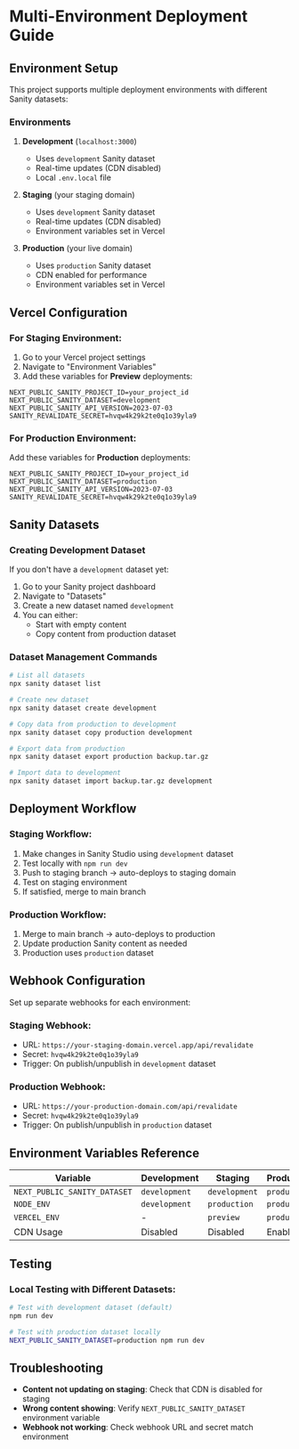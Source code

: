 # Multi-Environment Deployment Guide

## Environment Setup

This project supports multiple deployment environments with different Sanity datasets:

### Environments

1. **Development** (`localhost:3000`)
   - Uses `development` Sanity dataset
   - Real-time updates (CDN disabled)
   - Local `.env.local` file

2. **Staging** (your staging domain)
   - Uses `development` Sanity dataset
   - Real-time updates (CDN disabled)
   - Environment variables set in Vercel

3. **Production** (your live domain)
   - Uses `production` Sanity dataset
   - CDN enabled for performance
   - Environment variables set in Vercel

## Vercel Configuration

### For Staging Environment:

1. Go to your Vercel project settings
2. Navigate to "Environment Variables"
3. Add these variables for **Preview** deployments:

```
NEXT_PUBLIC_SANITY_PROJECT_ID=your_project_id
NEXT_PUBLIC_SANITY_DATASET=development
NEXT_PUBLIC_SANITY_API_VERSION=2023-07-03
SANITY_REVALIDATE_SECRET=hvqw4k29k2te0q1o39yla9
```

### For Production Environment:

Add these variables for **Production** deployments:

```
NEXT_PUBLIC_SANITY_PROJECT_ID=your_project_id
NEXT_PUBLIC_SANITY_DATASET=production
NEXT_PUBLIC_SANITY_API_VERSION=2023-07-03
SANITY_REVALIDATE_SECRET=hvqw4k29k2te0q1o39yla9
```

## Sanity Datasets

### Creating Development Dataset

If you don't have a `development` dataset yet:

1. Go to your Sanity project dashboard
2. Navigate to "Datasets"
3. Create a new dataset named `development`
4. You can either:
   - Start with empty content
   - Copy content from production dataset

### Dataset Management Commands

```bash
# List all datasets
npx sanity dataset list

# Create new dataset
npx sanity dataset create development

# Copy data from production to development
npx sanity dataset copy production development

# Export data from production
npx sanity dataset export production backup.tar.gz

# Import data to development
npx sanity dataset import backup.tar.gz development
```

## Deployment Workflow

### Staging Workflow:
1. Make changes in Sanity Studio using `development` dataset
2. Test locally with `npm run dev`
3. Push to staging branch → auto-deploys to staging domain
4. Test on staging environment
5. If satisfied, merge to main branch

### Production Workflow:
1. Merge to main branch → auto-deploys to production
2. Update production Sanity content as needed
3. Production uses `production` dataset

## Webhook Configuration

Set up separate webhooks for each environment:

### Staging Webhook:
- URL: `https://your-staging-domain.vercel.app/api/revalidate`
- Secret: `hvqw4k29k2te0q1o39yla9`
- Trigger: On publish/unpublish in `development` dataset

### Production Webhook:
- URL: `https://your-production-domain.com/api/revalidate`
- Secret: `hvqw4k29k2te0q1o39yla9`
- Trigger: On publish/unpublish in `production` dataset

## Environment Variables Reference

| Variable | Development | Staging | Production |
|----------|-------------|---------|------------|
| `NEXT_PUBLIC_SANITY_DATASET` | `development` | `development` | `production` |
| `NODE_ENV` | `development` | `production` | `production` |
| `VERCEL_ENV` | - | `preview` | `production` |
| CDN Usage | Disabled | Disabled | Enabled |

## Testing

### Local Testing with Different Datasets:

```bash
# Test with development dataset (default)
npm run dev

# Test with production dataset locally
NEXT_PUBLIC_SANITY_DATASET=production npm run dev
```

## Troubleshooting

- **Content not updating on staging**: Check that CDN is disabled for staging
- **Wrong content showing**: Verify `NEXT_PUBLIC_SANITY_DATASET` environment variable
- **Webhook not working**: Check webhook URL and secret match environment
